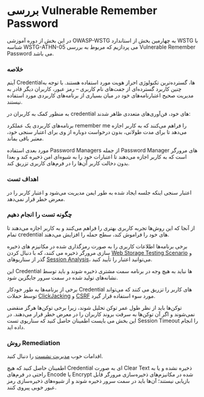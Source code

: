 # بررسی Vulnerable Remember Password

در این بخش از دوره آموزشی OWASP-WSTG به چهارمین بخش از استاندارد WSTG با شناسه WSTG-ATHN-05 می پردازیم که مربوط به بررسی Vulnerable Remember Password می باشد.

### خلاصه

آیتم Credentialها، گسترده‌ترین تکنولوژی احراز هویت مورد استفاده هستند. با توجه به چنین کاربرد گسترده‌ای از جفت‌های نام کاربری – رمز عبور، کاربران دیگر قادر به مدیریت صحیح اعتبارنامه‌های خود در میان بسیاری از برنامه‌های کاربردی مورد استفاده نیستند.

به منظور کمک به کاربران در credential های خود، فن‌آوری‌های متعددی ظاهر شدند:

برنامه‌های کاربردی یک عملکرد remember me را فراهم می‌کنند که به کاربر اجازه می‌دهد تا برای مدت طولانی، بدون درخواست دوباره از وی برای اعتبار سنجی خود، معتبر باقی بماند.

مورد بعدی استفاده Password Managers از جمله Password Manager های مرورگر است که به کاربر اجازه می‌دهند تا اعتبارات خود را به شیوه‌ای امن ذخیره کند و بعدا بدون دخالت کاربر آن‌ها را در فرم‌های کاربری تزریق کند.

### اهداف تست

اعتبار سنجی اینکه جلسه ایجاد شده به طور ایمن مدیریت می‌شود و اعتبار کاربر را در معرض خطر قرار نمی‌دهد.

### چگونه تست را انجام دهیم

از آنجا که این روش‌ها تجربه کاربری بهتری را فراهم می‌کنند و به کاربر اجازه می‌دهند تا تمام credential های خود را فراموش کند، سطح حمله را افزایش می‌دهند.

برخی برنامه‌ها اطلاعات کاربری را به صورت رمزگذاری شده در مکانیزم های ذخیره سازی مرورگر ذخیره می کنند، که با دنبال کردن [Web Storage Testing Scenario](https://owasp.org/www-project-web-security-testing-guide/v42/4-Web_Application_Security_Testing/11-Client-side_Testing/12-Testing_Browser_Storage) و گذر از سناریوهای [Session Analysis](https://owasp.org/www-project-web-security-testing-guide/v42/4-Web_Application_Security_Testing/06-Session_Management_Testing/01-Testing_for_Session_Management_Schema#session-analysis)، می‌توانید اعتبار را تأیید کنید.

این Credential ها نباید به هیچ وجه در برنامه سمت مشتری ذخیره شوند و باید توسط نشانه‌های تولید شده در سمت سرور جایگزین شود.

برخی از برنامه‌ها به طور خودکار Credential های کاربر را تزریق می کنند که می‌تواند توسط حملات [ClickJacking](https://owasp.org/www-project-web-security-testing-guide/v42/4-Web_Application_Security_Testing/11-Client-side_Testing/09-Testing_for_Clickjacking) و [CSRF](https://owasp.org/www-project-web-security-testing-guide/v42/4-Web_Application_Security_Testing/06-Session_Management_Testing/05-Testing_for_Cross_Site_Request_Forgery) مورد سوء استفاده قرار گیرد.

توکن‌ها باید از نظر طول عمر توکن تحلیل شوند، زیرا برخی توکن‌ها هرگز منقضی نمی‌شوند و اگر آن توکن‌ها به سرقت بروند کاربران را در معرض خطر قرار می‌دهند. در این بخش می بایست اطمینان حاصل کنید که سناریوی تست Session Timeout را انجام داده اید.

### روش Remediation

اقدامات خوب [مدیریت نشست](https://cheatsheetseries.owasp.org/cheatsheets/Session_Management_Cheat_Sheet.html) را دنبال کنید.

اطمینان حاصل کنید که هیچ Credential ای به صورت Clear Text ذخیره نشده و یا به راحتی در فرم‌های Encode یا Encrypt شده در مکانیزم‌های ذخیره‌سازی مرورگر قابل بازیابی نیستند؛ آن‌ها باید در سمت سرور ذخیره شوند
و از شیوه‌های ذخیره‌سازی رمز عبور خوبی پیروی کنند.

